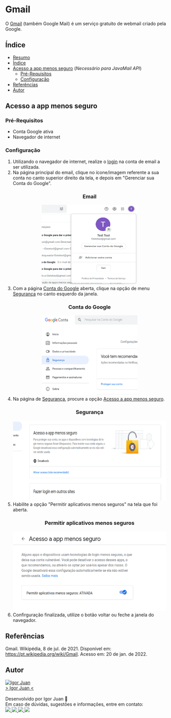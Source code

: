 # Gmail

O [Gmail](https://www.google.com/intl/pt-PT/gmail/about/) (também Google Mail) é um serviço gratuito de webmail criado pela Google.

## Índice

<!--ts-->
   * [Resumo](#Gmail) 
   * [Índice](#Índice) 
   * [Acesso a app menos seguro](#Acesso-a-app-menos-seguro) (*Necessário para JavaMail API*)        
       * [Pré-Requisitos](#Pré-Requisitos) 	
       * [Configuração](#Configuração) 
   * [Referências](#Referências) 
   * [Autor](#Autor)
<!--te-->

## Acesso a app menos seguro

### Pré-Requisitos

* Conta Google ativa
* Navegador de internet

### Configuração

1. Utilizando o navegador de internet, realize o [login](https://accounts.google.com/signin/v2/identifier?continue=https%3A%2F%2Fmail.google.com%2Fmail%2F&service=mail&sacu=1&rip=1&flowName=GlifWebSignIn&flowEntry=ServiceLogin) na conta de email a ser utilizada.
2. Na página principal do email, clique no ícone/imagem referente a sua conta no canto superior direito da tela, e depois em "Gerenciar sua Conta do Google".
   <br/>   
   <div align="center">
     <h3>Email</h3>
     <img height="250vh" width="300vw" src="https://github.com/igorjuancc/guia/blob/main/Plataformas/Google/Gmail/img/1.png" />   
   </div>
4. Com a página [Conta do Google](https://myaccount.google.com/?utm_source=OGB&tab=mk&utm_medium=act&gar=1) aberta, clique na opção de menu [Segurança](https://myaccount.google.com/security?gar=1) no canto esquerdo da janela.
   <br/>   
   <div align="center">
     <h3>Conta do Google</h3>
     <img height="250vh" width="300vw" src="https://github.com/igorjuancc/guia/blob/main/Plataformas/Google/Gmail/img/2.png" />   
   </div>
5. Na página de [Segurança](https://myaccount.google.com/security?gar=1), procure a opção [Acesso a app menos seguro](https://myaccount.google.com/lesssecureapps?gar=1&pli=1&rapt=AEjHL4NNf0VQWaRxvm2IlwM5vc5G83so7W0dliS1992Y7nb6SyXoQo-YQBQwSucoWSh3-PwdRoSRAsxgn8ogJ3cSSXHkzk1PJQ).
   <br/>   
   <div align="center">
     <h3>Segurança</h3>
     <img height="250vh" width="500vw" src="https://github.com/igorjuancc/guia/blob/main/Plataformas/Google/Gmail/img/3.png" />   
   </div>
6. Habilite a opção "Permitir aplicativos menos seguros" na tela que foi aberta.
   <br/>   
   <div align="center">
     <h3>Permitir aplicativos menos seguros</h3>
     <img height="250vh" width="500vw" src="https://github.com/igorjuancc/guia/blob/main/Plataformas/Google/Gmail/img/4.png" />   
   </div>
7. Confirguração finalizada, utilize o botão voltar ou feche a janela do navegador.     

## Referências

Gmail. Wikipédia, 8 de jul. de 2021. Disponível em: https://pt.wikipedia.org/wiki/Gmail. Acesso em: 20 de jan. de 2022.

## Autor
<a href="https://br.linkedin.com/in/igor-juan-cordeiro-da-costa-2b4a77101">
<img src="https://avatars.githubusercontent.com/u/50890812?s=400&u=566e615dd1691c75eabd1dcb4ba749be82d1e86c&v=4" width="100px;" alt="Igor Juan" />
</a>
<br />
<a href="https://br.linkedin.com/in/igor-juan-cordeiro-da-costa-2b4a77101" target="_blank"> > Igor Juan < </a><br /><br />
Desenvolvido por Igor Juan 🤙<br />
Em caso de dúvidas, sugestões e informações, entre em contato: <br /> 
<a href="https://br.linkedin.com/in/igor-juan-cordeiro-da-costa-2b4a77101" target="_blank"> <img src="https://img.shields.io/badge/LinkedIn-0077B5?style=for-the-badge&logo=linkedin&logoColor=white" target="_blank"> </a>
<a href="https://www.facebook.com/igorjuan.cordeirodacosta" target="_blank"> <img src="https://img.shields.io/badge/Facebook-1877F2?style=for-the-badge&logo=facebook&logoColor=white" target="_blank"> </a>
<a href="https://twitter.com/zig_cwb" target="_blank"> <img src="https://img.shields.io/badge/Twitter-1DA1F2?style=for-the-badge&logo=twitter&logoColor=white" target="_blank"> </a>
<a href="https://github.com/igorjuancc" target="_blank"> <img src="https://img.shields.io/badge/GitHub-100000?style=for-the-badge&logo=github&logoColor=white" target="_blank"> </a>
